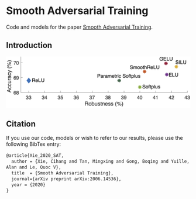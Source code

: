 
# Smooth Adversarial Training

Code and models for the paper [Smooth Adversarial Training](https://arxiv.org/pdf/2006.14536.pdf).

## Introduction

<div align="center">
  <img src="teaser.jpg" width="800px" />
</div>

## Citation

If you use our code, models or wish to refer to our results, please use the following BibTex entry:
```
@article{Xie_2020_SAT,
  author = {Xie, Cihang and Tan, Mingxing and Gong, Boqing and Yuille, Alan and Le, Quoc V},
  title  = {Smooth Adversarial Training},
  journal={arXiv preprint arXiv:2006.14536},
  year = {2020}
}
```
